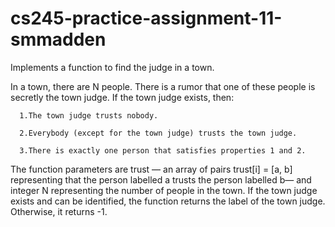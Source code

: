 # cs245-practice-assignment-11-smmadden

Implements a function to find the judge in a town.

In a town, there are N people. There is a rumor that one of these people is secretly the town judge. If the town judge exists, then:

      1.The town judge trusts nobody.
      
      2.Everybody (except for the town judge) trusts the town judge.
      
      3.There is exactly one person that satisfies properties 1 and 2.


The function parameters are ​trust​ — an array of pairs ​trust[i] = [a, b]​ representing that the person labelled ​a trusts the person labelled ​b​ — and integer N representing the number of people in the town.
If the town judge exists and can be identified, the function returns the label of the town judge. Otherwise, it returns ​-1​.
